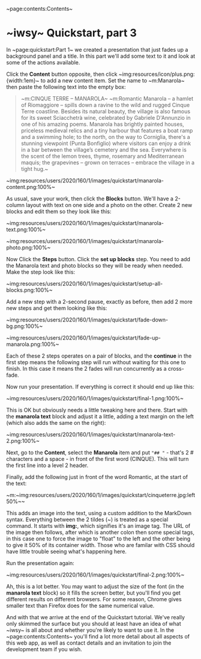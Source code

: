 ~page:contents:Contents~

# ~iwsy~ Quickstart, part 3

In ~page:quickstart:Part 1~ we created a presentation that just fades up a background panel and a title. In this part we'll add some text to it and look at some of the actions available.

Click the **Content** button opposite, then click ~img:resources/icon/plus.png:{width:1em}~ to add a new content item. Set the name to ~m:Manarola~ then paste the following text into the empty box:

> ~m:CINQUE TERRE – MANAROLA~
> ~m:Romantic Manarola – a hamlet of Riomaggiore – spills down a ravine to the wild and rugged Cinque Terre coastline. Besides its natural beauty, the village is also famous for its sweet Sciacchetrà wine, celebrated by Gabriele D'Annunzio in one of his amazing poems. Manarola has brightly painted houses, priceless medieval relics and a tiny harbour that features a boat ramp and a swimming hole; to the north, on the way to Corniglia, there's a stunning viewpoint (Punta Bonfiglio) where visitors can enjoy a drink in a bar between the village’s cemetery and the sea. Everywhere is the scent of the lemon trees, thyme, rosemary and Mediterranean maquis; the grapevines – grown on terraces – embrace the village in a tight hug.~

~img:resources/users/2020/160/1/images/quickstart/manarola-content.png:100%~

As usual, save your work, then click the **Blocks** button. We'll have a 2-column layout with text on one side and a photo on the other. Create 2 new blocks and edit them so they look like this:

~img:resources/users/2020/160/1/images/quickstart/manarola-text.png:100%~

~img:resources/users/2020/160/1/images/quickstart/manarola-photo.png:100%~

Now Click the **Steps** button. Click the **set up blocks** step. You need to add the Manarola text and photo blocks so they will be ready when needed. Make the step look like this:

~img:resources/users/2020/160/1/images/quickstart/setup-all-blocks.png:100%~

Add a new step with a 2-second pause, exactly as before, then add 2 more new steps and get them looking like this:

~img:resources/users/2020/160/1/images/quickstart/fade-down-bg.png:100%~

~img:resources/users/2020/160/1/images/quickstart/fade-up-manarola.png:100%~

Each of these 2 steps operates on a pair of blocks, and the **continue** in the first step means the following step will run without waiting for this one to finish. In this case it means the 2 fades will run concurrently as a cross-fade.

Now run your presentation. If everything is correct it should end up like this:

~img:resources/users/2020/160/1/images/quickstart/final-1.png:100%~

This is OK but obviously needs a little tweaking here and there. Start with the **manarola text** block and adjust it a little, adding a text margin on the left (which also adds the same on the right):

~img:resources/users/2020/160/1/images/quickstart/manarola-text-2.png:100%~

Next, go to the **Content**, select the **Manarola** item and put `"## "` - that's 2 # characters and a space - in front of the first word (CINQUE). This will turn the first line into a level 2 header.

Finally, add the following just in front of the word Romantic, at the start of the text:

~m:&#126;img:resources/users/2020/160/1/images/quickstart/cinqueterre.jpg:left 50%&#126;~

This adds an image into the text, using a custom addition to the MarkDown syntax. Everything between the 2 tildes (&#126;) is treated as a special command. It starts with **img:**, which signifies it's an image tag. The URL of the image then follows, after which is another colon then some special tags, in this case one to force the image to "float" to the left and the other being to give it 50% of its container width. Those who are familar with CSS should have little trouble seeing what's happening here.

Run the presentation again:

~img:resources/users/2020/160/1/images/quickstart/final-2.png:100%~

Ah, this is a lot better. You may want to adjust the size of the font (in the **manarola text** block) so it fills the screen better, but you'll find you get different results on different browsers. For some reason, Chrome gives smaller text than Firefox does for the same numerical value.

And with that we arrive at the end of the Quickstart tutorial. We've really only skimmed the surface but you should at least have an idea of what ~iwsy~ is all about and whether you're likely to want to use it. In the ~page:contents:Contents~ you'll find a lot more detail about all aspects of this web app, as well as contact details and an invitation to join the development team if you wish.
